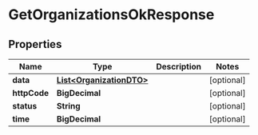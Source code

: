 

# GetOrganizationsOkResponse


## Properties

| Name | Type | Description | Notes |
|------------ | ------------- | ------------- | -------------|
|**data** | [**List&lt;OrganizationDTO&gt;**](OrganizationDTO.md) |  |  [optional] |
|**httpCode** | **BigDecimal** |  |  [optional] |
|**status** | **String** |  |  [optional] |
|**time** | **BigDecimal** |  |  [optional] |



